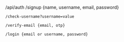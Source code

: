<!-- AUTH API's -->

/api/auth
    /signup  {name, username, email, password}

    /check-username?username=value

    /verify-email {email, otp}

    /login {email or username, password}
